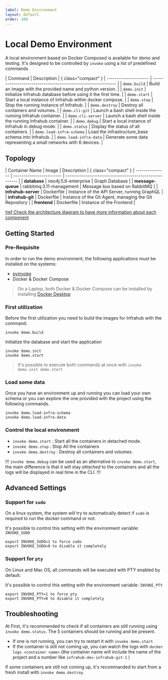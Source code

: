 ```yaml
---
label: Demo Environment
layout: default
order: 100
---
```

# Local Demo Environment

A local environment based on Docker Composed is available for demo and testing.
It's designed to be controlled by `invoke` using a list of predefined commands

| Command               | Description                                                  | { class="compact" }
| --------------------- | ------------------------------------------------------------ |
| `demo.build`          | Build an image with the provided name and python version.    |
| `demo.init`           | Initialize Infrahub database before using it the first time. |
| `demo.start`          | Start a local instance of Infrahub within docker compose.    |
| `demo.stop`           | Stop the running instance of Infrahub.                       |
| `demo.destroy`        | Destroy all containers and volumes.                          |
| `demo.cli-git`        | Launch a bash shell inside the running Infrahub container.   |
| `demo.cli-server`     | Launch a bash shell inside the running Infrahub container.   |
| `demo.debug`          | Start a local instance of Infrahub in debug mode.            |
| `demo.status`         | Display the status of all containers.                        |
| `demo.load-infra-schema` | Load the infrastructure_base schema into Infrahub.   |
| `demo.load-infra-data` | Generate some data representing a small networks with 6 devices.   |

## Topology

| Container Name  | Image                    | Description                                            | { class="compact" }
| --------------- | ------------------------ | ------------------------------------------------------ |
| **database**        | neo4j:5.6-enterprise     | Graph Database                                         |
| **message-queue**   | rabbitmq:3.11-management | Message bus based on RabbitMQ                          |
| **infrahub-server** | Dockerfile               | Instance of the API Server, running GraphQL            |
| **infrahub-git**    | Dockerfile               | Instance of the Git Agent, managing the Git Repository |
| **frontend**        | Dockerfile               | Instance of the Frontend                               |

[!ref Check the architecture diagram to have more information about each component](architecture.md)

## Getting Started

### Pre-Requisite

In order to run the demo environment, the following applications must be installed on the systems:
- [pyinvoke](https://www.pyinvoke.org/)
- Docker & Docker Compose

> On a Laptop, both Docker & Docker Compose can be installed by installing [Docker Desktop](https://www.docker.com/products/docker-desktop/)

### First utilization

Before the first utilization you need to build the images for Infrahub with the command:
```
invoke demo.build
```
Initialize the database and start the application
```
invoke demo.init
invoke demo.start
```

> It's possible to execute both commands at once with `invoke demo.init demo.start`

### Load some data

Once you have an environment up and running you can load your own schema or you can explore the one provided with the project using the following commands.
```
invoke demo.load-infra-schema
invoke demo.load-infra-data
```

### Control the local environment

- `invoke demo.start` : Start all the containers in detached mode.
- `invoke demo.stop` : Stop All the containers
- `invoke demo.destroy` : Destroy all containers and volumes.


!!!
`invoke demo.debug` can be used as an alternative to `invoke demo.start`, the main difference is that it will stay *attached* to the containers and all the logs will be displayed in real time in the CLI.
!!!

## Advanced Settings

### Support for `sudo`

On a linux system, the system will try to automatically detect if `sudo` is required to run the docker command or not.

It's possible to control this setting with the environment variable: `INVOKE_SUDO`

```
export INVOKE_SUDO=1 to force sudo
export INVOKE_SUDO=0 to disable it completely
```

### Support for `pty`

On Linux and Mac OS, all commands will be executed with PTY enabled by default.

It's possible to control this setting with the environment variable: `INVOKE_PTY`

```
export INVOKE_PTY=1 to force pty
export INVOKE_PTY=0 to disable it completely
```

## Troubleshooting

At First, it's recommended to check if all containers are still running using `invoke demo.status`. The 5 containers should be running and be present.
- If one is not running, you can try to restart it with `invoke demo.start`
- If the container is still not coming up, you can watch the logs with `docker logs <container name>` (the container name will include the name of the project and a number like `infrahub-dev-infrahub-git-1` )

If some containers are still not coming up, it's recommanded to start from a fresh install with `invoke demo.destroy`.